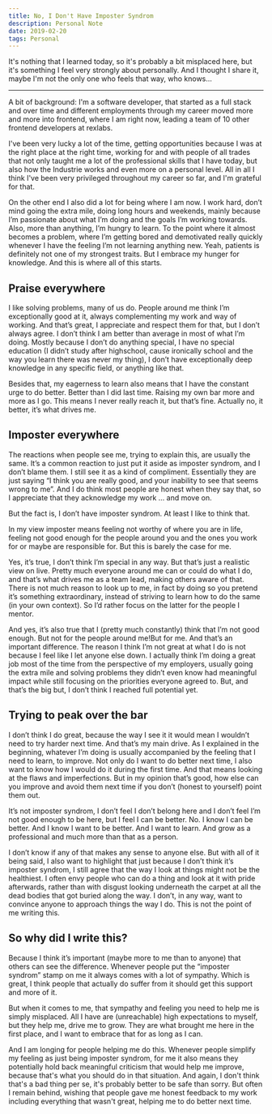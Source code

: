 ```yaml
---
title: No, I Don't Have Imposter Syndrom
description: Personal Note
date: 2019-02-20
tags: Personal
---
```


It's nothing that I learned today, so it's probably a bit misplaced here, but it's something I feel very strongly about personally. And I thought I share it, maybe I'm not the only one who feels that way, who knows...

---

A bit of background: I'm a software developer, that started as a full stack and over time and different employments through my career moved more and more into frontend, where I am right now, leading a team of 10 other frontend developers at rexlabs.

I've been very lucky a lot of the time, getting opportunities because I was at the right place at the right time, working for and with people of all trades that not only taught me a lot of the professional skills that I have today, but also how the Industrie works and even more on a personal level. All in all I think I've been very privileged throughout my career so far, and I'm grateful for that.

On the other end I also did a lot for being where I am now. I work hard, don’t mind going the extra mile, doing long hours and weekends, mainly because I’m passionate about what I’m doing and the goals I’m working towards. Also, more than anything, I’m hungry to learn. To the point where it almost becomes a problem, where I’m getting bored and demotivated really quickly whenever I have the feeling I’m not learning anything new. Yeah, patients is definitely not one of my strongest traits. But I embrace my hunger for knowledge. And this is where all of this starts.

## Praise everywhere

I like solving problems, many of us do. People around me think I’m exceptionally good at it, always complementing my work and way of working. And that’s great, I appreciate and respect them for that, but I don’t always agree. I don’t think I am better than average in most of what I’m doing. Mostly because I don’t do anything special, I have no special education (I didn’t study after highschool, cause ironically school and the way you learn there was never my thing), I don’t have exceptionally deep knowledge in any specific field, or anything like that.

Besides that, my eagerness to learn also means that I have the constant urge to do better. Better than I did last time. Raising my own bar more and more as I go. This means I never really reach it, but that’s fine. Actually no, it better, it’s what drives me.

## Imposter everywhere

The reactions when people see me, trying to explain this, are usually the same. It’s a common reaction to just put it aside as imposter syndrom, and I don’t blame them. I still see it as a kind of compliment. Essentially they are just saying “I think you are really good, and your inability to see that seems wrong to me”. And I do think most people are honest when they say that, so I appreciate that they acknowledge my work … and move on.

But the fact is, I don’t have imposter syndrom. At least I like to think that.

In my view imposter means feeling not worthy of where you are in life, feeling not good enough for the people around you and the ones you work for or maybe are responsible for. But this is barely the case for me.

Yes, it’s true, I don’t think I’m special in any way. But that’s just a realistic view on live. Pretty much everyone around me can or could do what I do, and that’s what drives me as a team lead, making others aware of that. There is not much reason to look up to me, in fact by doing so you pretend it’s something extraordinary, instead of striving to learn how to do the same (in your own context). So I’d rather focus on the latter for the people I mentor.

And yes, it’s also true that I (pretty much constantly) think that I’m not good enough. But not for the people around me!But for me. And that’s an important difference. The reason I think I’m not great at what I do is not because I feel like I let anyone else down. I actually think I’m doing a great job most of the time from the perspective of my employers, usually going the extra mile and solving problems they didn’t even know had meaningful impact while still focusing on the priorities everyone agreed to. But, and that’s the big but, I don’t think I reached full potential yet.

## Trying to peak over the bar

I don’t think I do great, because the way I see it it would mean I wouldn’t need to try harder next time. And that’s my main drive. As I explained in the beginning, whatever I’m doing is usually accompanied by the feeling that I need to learn, to improve. Not only do I want to do better next time, I also want to know how I would do it during the first time. And that means looking at the flaws and imperfections. But in my opinion that’s good, how else can you improve and avoid them next time if you don’t (honest to yourself) point them out.

It’s not imposter syndrom, I don’t feel I don’t belong here and I don’t feel I’m not good enough to be here, but I feel I can be better. No. I know I can be better. And I know I want to be better. And I want to learn. And grow as a professional and much more than that as a person.

I don’t know if any of that makes any sense to anyone else. But with all of it being said, I also want to highlight that just because I don’t think it’s imposter syndrom, I still agree that the way I look at things might not be the healthiest. I often envy people who can do a thing and look at it with pride afterwards, rather than with disgust looking underneath the carpet at all the dead bodies that got buried along the way. I don’t, in any way, want to convince anyone to approach things the way I do. This is not the point of me writing this.

## So why did I write this?

Because I think it’s important (maybe more to me than to anyone) that others can see the difference. Whenever people put the “imposter syndrom” stamp on me it always comes with a lot of sympathy. Which is great, I think people that actually do suffer from it should get this support and more of it.

But when it comes to me, that sympathy and feeling you need to help me is simply misplaced. All I have are (unreachable) high expectations to myself, but they help me, drive me to grow. They are what brought me here in the first place, and I want to embrace that for as long as I can.

And I am longing for people helping me do this. Whenever people simplify my feeling as just being imposter syndrom, for me it also means they potentially hold back meaningful criticism that would help me improve, because that's what you should do in that situation. And again, I don't think that's a bad thing per se, it's probably better to be safe than sorry. But often I remain behind, wishing that people gave me honest feedback to my work including everything that wasn't great, helping me to do better next time.
